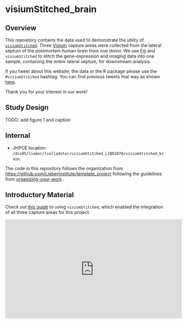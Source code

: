 visiumStitched_brain
================

<!-- README.md is generated from README.Rmd. Please edit that file -->

## Overview

This repository contains the data used to demonstrate the utility of
[`visiumStitched`](https://github.com/LieberInstitute/visiumStitched).
Three
[Visium](https://www.10xgenomics.com/products/spatial-gene-expression)
capture areas were collected from the lateral septum of the postmortem
human brain from one donor. We use
[Fiji](https://imagej.net/software/fiji/) and `visiumStitched` to stitch
the gene-expression and imaging data into one sample, containing the
entire lateral septum, for downstream analysis.

If you tweet about this website, the data or the R package please use
the <code>\#visiumStitched</code> hashtag. You can find previous tweets
that way as shown
<a href="https://twitter.com/search?q=%23visiumStitched&src=typed_query">here</a>.

Thank you for your interest in our work!

## Study Design

TODO: add figure 1 and caption

## Internal

- JHPCE location:
  `/dcs05/lieber/lcolladotor/visiumStitched_LIBD1070/visiumStitched_brain`.

The code in this repository follows the organization from
<https://github.com/LieberInstitute/template_project> following the
guidelines from
[organizing-your-work](https://lcolladotor.github.io/bioc_team_ds/organizing-your-work.html#.YzL43uzMKX0)..

## Introductory Material

Check out [this
guide](http://research.libd.org/visiumStitched/articles/full_demo.html)
to using `visiumStitched`, which enabled the integration of all three
capture areas for this project.

<iframe width="560" height="315" src="https://www.youtube.com/embed/kFLtpK3qbSY?si=u6bIKY5U9yccx62R" title="YouTube video player" frameborder="0" allow="accelerometer; autoplay; clipboard-write; encrypted-media; gyroscope; picture-in-picture; web-share" referrerpolicy="strict-origin-when-cross-origin" allowfullscreen data-external="1">
</iframe>
